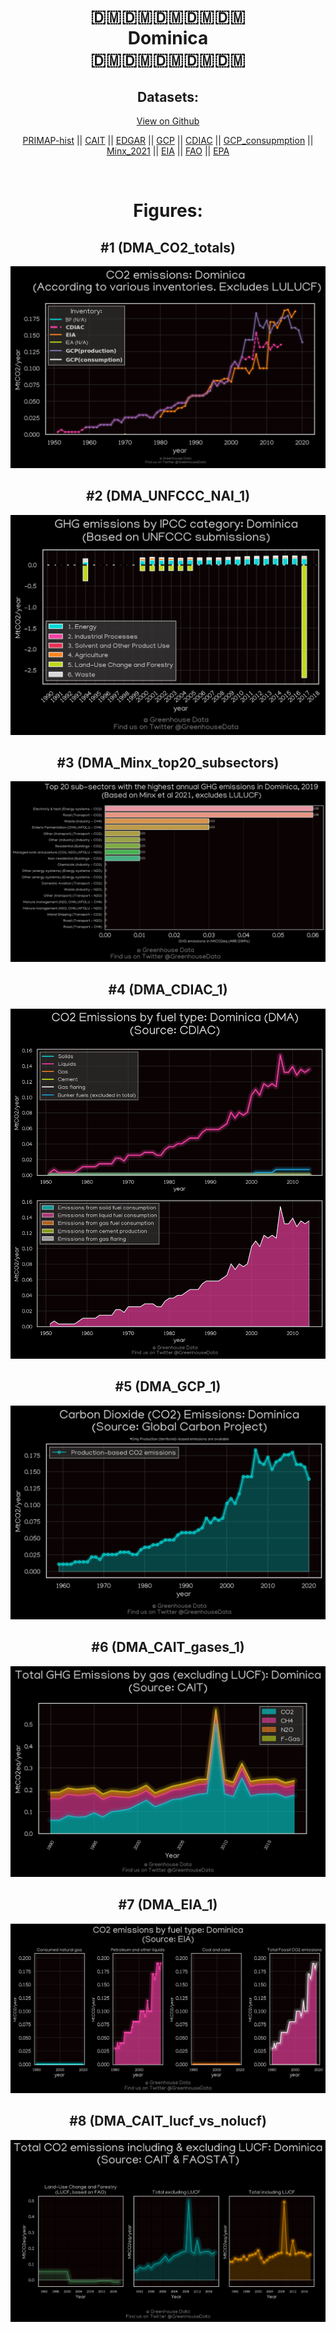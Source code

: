 
<center>
<h1 align="center">
🇩🇲🇩🇲🇩🇲🇩🇲🇩🇲
<br>
Dominica
<br>
🇩🇲🇩🇲🇩🇲🇩🇲🇩🇲
</h1>
<h2>Datasets:</h2>
<p><a href="https://github.com/dquintani/GreenhouseData/tree/master/country_data/DMA_Dominica/data">View on Github</a>
<br></p><p><a href="data/DMA_PRIMAP-hist.csv">PRIMAP-hist</a> || <a href="data/DMA_CAIT.csv">CAIT</a> || <a href="data/DMA_EDGAR.csv">EDGAR</a> || <a href="data/DMA_GCP.csv">GCP</a> || <a href="data/DMA_CDIAC.csv">CDIAC</a> || <a href="data/DMA_GCP_consupmption.csv">GCP_consupmption</a> || <a href="data/DMA_Minx_2021.csv">Minx_2021</a> || <a href="data/DMA_EIA.csv">EIA</a> || <a href="data/DMA_FAO.csv">FAO</a> || <a href="data/DMA_EPA.csv">EPA</a></p><p><br></p>
<h1>Figures:</h1><h2>#1 (DMA_CO2_totals)</h2>
<p><img alt="" src="figures/DMA_CO2_totals.png" /></p><h2>#2 (DMA_UNFCCC_NAI_1)</h2>
<p><img alt="" src="figures/DMA_UNFCCC_NAI_1.png" /></p><h2>#3 (DMA_Minx_top20_subsectors)</h2>
<p><img alt="" src="figures/DMA_Minx_top20_subsectors.png" /></p><h2>#4 (DMA_CDIAC_1)</h2>
<p><img alt="" src="figures/DMA_CDIAC_1.png" /></p><h2>#5 (DMA_GCP_1)</h2>
<p><img alt="" src="figures/DMA_GCP_1.png" /></p><h2>#6 (DMA_CAIT_gases_1)</h2>
<p><img alt="" src="figures/DMA_CAIT_gases_1.png" /></p><h2>#7 (DMA_EIA_1)</h2>
<p><img alt="" src="figures/DMA_EIA_1.png" /></p><h2>#8 (DMA_CAIT_lucf_vs_nolucf)</h2>
<p><img alt="" src="figures/DMA_CAIT_lucf_vs_nolucf.png" /></p>